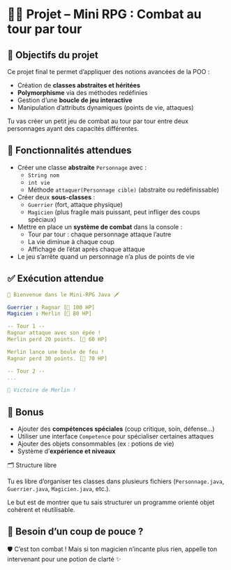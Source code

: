 # 🧙‍♂️ Projet – Mini RPG : Combat au tour par tour

## 🎯 Objectifs du projet

Ce projet final te permet d’appliquer des notions avancées de la POO :

- Création de **classes abstraites et héritées**
- **Polymorphisme** via des méthodes redéfinies
- Gestion d’une **boucle de jeu interactive**
- Manipulation d’attributs dynamiques (points de vie, attaques)

Tu vas créer un petit jeu de combat au tour par tour entre deux personnages ayant des capacités différentes.


## 🧩 Fonctionnalités attendues

- Créer une classe **abstraite** `Personnage` avec :
  - `String nom`
  - `int vie`
  - Méthode `attaquer(Personnage cible)` (abstraite ou redéfinissable)
- Créer deux **sous-classes** :
  - `Guerrier` (fort, attaque physique)
  - `Magicien` (plus fragile mais puissant, peut infliger des coups spéciaux)
- Mettre en place un **système de combat** dans la console :
  - Tour par tour : chaque personnage attaque l’autre
  - La vie diminue à chaque coup
  - Affichage de l’état après chaque attaque
- Le jeu s’arrête quand un personnage n’a plus de points de vie

## ✅ Exécution attendue

```yaml
🧙 Bienvenue dans le Mini-RPG Java 🗡️

Guerrier : Ragnar [💖 100 HP]
Magicien : Merlin [💖 80 HP]

-- Tour 1 --
Ragnar attaque avec son épée !
Merlin perd 20 points. [💖 60 HP]

Merlin lance une boule de feu !
Ragnar perd 30 points. [💖 70 HP]

-- Tour 2 --
...

🎉 Victoire de Merlin !
```

## 🧠 Bonus

- Ajouter des **compétences spéciales** (coup critique, soin, défense…)
- Utiliser une interface `Competence` pour spécialiser certaines attaques
- Ajouter des objets consommables (ex : potions de vie)
- Système d’**expérience et niveaux**

🗂️ Structure libre

Tu es libre d’organiser tes classes dans plusieurs fichiers (`Personnage.java`, `Guerrier.java`, `Magicien.java`, etc.).

Le but est de montrer que tu sais structurer un programme orienté objet cohérent et réutilisable.

## 🧩 Besoin d’un coup de pouce ?

🛡️ C’est ton combat ! Mais si ton magicien n’incante plus rien, appelle ton intervenant pour une potion de clarté ✨